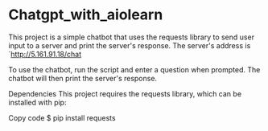 # Chatgpt_with_aiolearn
This project is a simple chatbot that uses the requests library to send user input to a server and print the server's response. The server's address is `http://5.161.91.18/chat

To use the chatbot, run the script and enter a question when prompted. The chatbot will then print the server's response.

Dependencies
This project requires the requests library, which can be installed with pip:

Copy code
$ pip install requests
